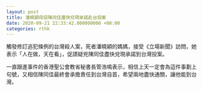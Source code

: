 ```yaml
---
layout: post
title: 潘曉穎母促陳同佳盡快兌現承諾赴台投案
date: 2020-09-21 22:33:42.000000000 +08:00
categories: rthk
---
```


觸發修訂逃犯條例的台灣殺人案，死者潘曉穎的媽媽，接受《立場新聞》訪問，她表示「人在做，天在看」，促請疑兇陳同佳盡快兌現承諾到台灣投案。

一直跟進事件的香港聖公會教省秘書長管浩鳴表示，相信上天一定會為這件事劃上句號，又相信陳同佳最終會承擔責任到台灣自首，希望兩地盡快通關，讓他能到台灣。
